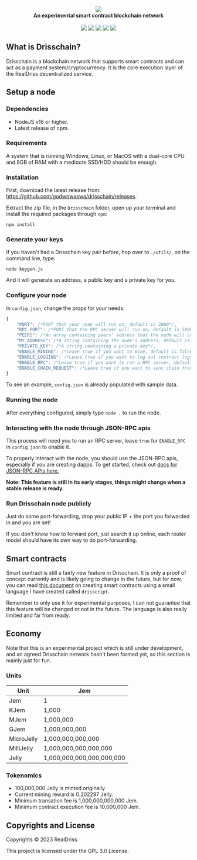 <div align="center">
	<br/>
	<img src="./assets/extended-logo.png"/>
	<br/>
	<div><b>An experimental smart contract blockchain network</b></div>
	<br/>
	<a href="https://github.com/godwnwaswa/drisschain/blob/master/LICENSE.md"><img src="https://img.shields.io/badge/license-GPLv3-blue.svg"/></a>
	<a href="https://github.com/godwnwaswa/drisschain/releases"><img src="https://img.shields.io/github/package-json/v/godwnwaswa/drisschain?label=stable"></a>
	<a href="https://snyk.io/test/github/godwnwaswa/drisschain"><img src="https://snyk.io/test/github/godwnwaswa/drisschain/badge.svg"/></a>
	<a href="https://github.com/godwnwaswa/drisschain/stargazers"><img src="https://img.shields.io/github/stars/godwnwaswa/drisschain?color=gold"></a>
	<a href="https://github.com/godwnwaswa/drisschain/blob/main/.github/PULL_REQUEST_TEMPLATE.md"><img src="https://img.shields.io/badge/PRs-welcome-brightgreen.svg"></a>
</div>

## What is Drisschain?

Drisschain is a blockchain network that supports smart contracts and can act as a payment system/cryptocurrency. It is the core execution layer of the RealDriss decentralized service.


## Setup a node

### Dependencies 

* NodeJS v16 or higher.
* Latest release of npm.

### Requirements

A system that is running Windows, Linux, or MacOS with a dual-core CPU and 8GB of RAM with a mediocre SSD/HDD should be enough.

### Installation

First, download the latest release from: https://github.com/godwnwaswa/drisschain/releases.

Extract the zip file, in the `Drisschain` folder, open up your terminal and install the required packages through `npm`:

```
npm install
```

### Generate your keys

If you haven't had a Drisschain key pair before, hop over to `./utils/`, on the command line, type:

```
node keygen.js
```

And it will generate an address, a public key and a private key for you.

### Configure your node

In `config.json`, change the props for your needs:

```js
{
    "PORT": /*PORT that your node will run on, default is 3000*/,
    "RPC_PORT": /*PORT that the RPC server will run on, default is 5000*/,
    "PEERS": /*An array containing peers' address that the node will connect with, default is an empty array*/, 
    "MY_ADDRESS": /*A string containing the node's address, default is "localhost:3000"*/,
    "PRIVATE_KEY": /*A string containing a private key*/,
    "ENABLE_MINING": /*Leave true if you want to mine, default is false*/
    "ENABLE_LOGGING": /*Leave true if you want to log out contract logs, default is false*/,
    "ENABLE_RPC": /*Leave true if you want to run a RPC server, default is false*/,
    "ENABLE_CHAIN_REQUEST": /*Leave true if you want to sync chain from others, default is false*/
}
```

To see an example, `config.json` is already populated with sample data.

### Running the node

After everything configured, simply type `node .` to run the node.

### Interacting with the node through JSON-RPC apis

This process will need you to run an RPC server, leave `true` for `ENABLE_RPC` in `config.json` to enable it.

To properly interact with the node, you should use the JSON-RPC apis, especially if you are creating dapps. To get started, check out [docs for JSON-RPC APIs here.](./JSON-RPC.md)

**Note: This feature is still in its early stages, things might change when a stable release is ready.**

### Run Drisschain node publicly

Just do some port-forwarding, drop your public IP + the port you forwarded in and you are set!

If you don't know how to forward port, just search it up online, each router model should have its own way to do port-forwarding.


## Smart contracts

Smart contract is still a fairly new feature in Drisschain. It is only a proof of concept currently and is likely going to change in the future, but for now, you can read [this document](./CONTRACT.md) on creating smart contracts using a small language I have created called `drisscript`.

Remember to only use it for experimental purposes, I can not guarantee that this feature will be changed or not in the future. The language is also really limited and far from ready.


## Economy 

Note that this is an experimental project which is still under development, and an agreed Drisschain network hasn't been formed yet, so this section is mainly just for fun.

### Units

| Unit       | Jem                       |
|------------|---------------------------|
| Jem        | 1                         |
| KJem       | 1,000                     |
| MJem       | 1,000,000                 |
| GJem       | 1,000,000,000             |
| MicroJelly | 1,000,000,000,000         |
| MilliJelly | 1,000,000,000,000,000     |
| Jelly      | 1,000,000,000,000,000,000 |

### Tokenomics

* 100,000,000 Jelly is minted originally.
* Current mining reward is 0.202297 Jelly.
* Minimum transation fee is 1,000,000,000,000 Jem.
* Minimum contract execution fee is 10,000,000 Jem. 



## Copyrights and License

Copyrights © 2023 RealDriss.

This project is licensed under the GPL 3.0 License.
